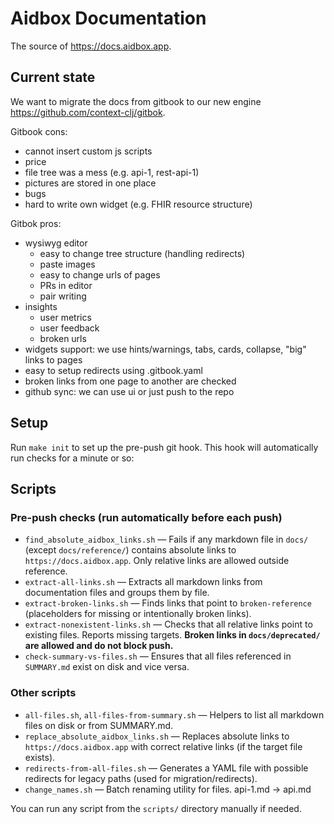 # Aidbox Documentation
The source of https://docs.aidbox.app.


## Current state
We want to migrate the docs from gitbook to our new engine https://github.com/context-clj/gitbok.

Gitbook cons:
- cannot insert custom js scripts
- price
- file tree was a mess (e.g. api-1, rest-api-1)
- pictures are stored in one place
- bugs
- hard to write own widget (e.g. FHIR resource structure)

Gitbok pros:
- wysiwyg editor
    - easy to change tree structure (handling redirects)
    - paste images
    - easy to change urls of pages
    - PRs in editor
    - pair writing
- insights
    - user metrics
    - user feedback 
    - broken urls
- widgets support: we use hints/warnings, tabs, cards, collapse, "big" links to pages
- easy to setup redirects using .gitbook.yaml
- broken links from one page to another are checked
- github sync: we can use ui or just push to the repo

## Setup

Run `make init` to set up the pre-push git hook. This hook will automatically run checks for a minute or so:

## Scripts

### Pre-push checks (run automatically before each push)

- `find_absolute_aidbox_links.sh` — Fails if any markdown file in `docs/` (except `docs/reference/`) contains absolute links to `https://docs.aidbox.app`. Only relative links are allowed outside reference.
- `extract-all-links.sh` — Extracts all markdown links from documentation files and groups them by file.
- `extract-broken-links.sh` — Finds links that point to `broken-reference` (placeholders for missing or intentionally broken links).
- `extract-nonexistent-links.sh` — Checks that all relative links point to existing files. Reports missing targets. **Broken links in `docs/deprecated/` are allowed and do not block push.**
- `check-summary-vs-files.sh` — Ensures that all files referenced in `SUMMARY.md` exist on disk and vice versa.

### Other scripts

- `all-files.sh`, `all-files-from-summary.sh` — Helpers to list all markdown files on disk or from SUMMARY.md.
- `replace_absolute_aidbox_links.sh` — Replaces absolute links to `https://docs.aidbox.app` with correct relative links (if the target file exists).
- `redirects-from-all-files.sh` — Generates a YAML file with possible redirects for legacy paths (used for migration/redirects).
- `change_names.sh` — Batch renaming utility for files. api-1.md -> api.md

You can run any script from the `scripts/` directory manually if needed.
